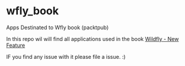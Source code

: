 # wfly_book
Apps Destinated to Wfly book (packtpub)

In this repo wil will find all applications used in the book [Wildfly - New Feature](https://www.packtpub.com/application-development/wildfly-new-features)


IF you find any issue with it please file a issue. :)
